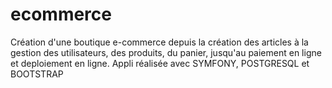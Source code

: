 # ecommerce
Création d'une boutique e-commerce depuis la création des articles à la gestion des utilisateurs, des produits, du panier, jusqu'au paiement en ligne et deploiement en ligne.
Appli réalisée avec SYMFONY, POSTGRESQL et BOOTSTRAP

